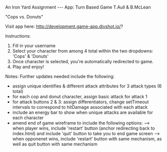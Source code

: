 
An Iron Yard Assignment --- App: Turn Based Game
T.Aull & B.McLean


"Cops vs. Donuts"

Visit app here: http://development.game-app.divshot.io/?

Instructions:
1. Fill in your username
2. Select your character from among 4 total within the two dropdowns: 'Cops' & 'Donuts'
3. Once character is selected, you're automatically redirected to game.
4. Play and enjoy!



Notes: Further updates needed include the following:

 - assign unique identifies & different attack attributes for 3 attack types (6 total)
 - for each cop and donut character, assign basic attack for attack 1
 - for attack buttons 2 & 3: assign differentiators, change setTimeout intervals to correspond to hitDamage associated with each attack
 - include an energy bar to show when unique attacks are available for each character
 - amend end of game wireframe to include the following options:
    --> when player wins, include 'restart' button (anchor redirecting back to index.html) and include 'quit' button to take you to end game screen
    --> when opponenet wins, include 'restart' button with same mechanism, as well as quit button with same mechanism
